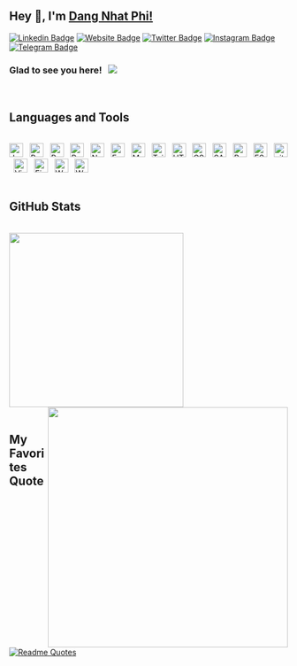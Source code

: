 <div align=left>

## Hey 👋, I'm [Dang Nhat Phi!](https://github.com/phidnhh/)

[![Linkedin Badge](https://img.shields.io/badge/-LinkedIn-0e76a8?style=flat-square&logo=Linkedin&logoColor=white)](https://www.linkedin.com/in/phidn/)
[![Website Badge](https://img.shields.io/badge/Website-3b5998?style=flat-square&logo=google-chrome&logoColor=white)](https://phidnhh.github.io/)
[![Twitter Badge](https://img.shields.io/badge/-Twitter-00acee?style=flat-square&logo=Twitter&logoColor=white)](https://twitter.com/phidnhh)
[![Instagram Badge](https://img.shields.io/badge/-Instagram-e4405f?style=flat-square&logo=Instagram&logoColor=white)](https://instagram.com/phidnhh/)
[![Telegram Badge](https://img.shields.io/badge/-Telegram-0088cc?style=flat-square&logo=Telegram&logoColor=white)](https://t.me/phidnhh)

### Glad to see you here! &nbsp; ![](https://visitor-badge.glitch.me/badge?page_id=iampavangandhi.iampavangandhi&style=flat-square&color=0088cc)

</div>

<br>

<h2>Languages and Tools</h2>
<br>

<div align=left>
<span><img src="https://img.shields.io/badge/JavaScript-282C34?logo=javascript&logoColor=F7DF1E" alt="JavaScript logo" title="JavaScript" height="25" /></span>
&nbsp;
<span><img src="https://img.shields.io/badge/ReactJS-282C34?logo=react&logoColor=61DAFB" alt="ReactJS logo" title="ReactJS" height="25" /></span>
&nbsp;
<span><img src="https://img.shields.io/badge/React%20Native-282C34?logo=react&logoColor=61DAFB" alt="React Native logo" title="React Native" height="25" /></span>
&nbsp;
<span><img src="https://img.shields.io/badge/Redux-282C34?logo=redux&logoColor=764ABC" alt="Redux logo" title="Redux" height="25" /></span>
&nbsp;
<span><img src="https://img.shields.io/badge/Node.js-282C34?logo=node.js&logoColor=00F200" alt="Node.js logo" title="Node.js" height="25" /></span>
&nbsp;
<span><img src="https://img.shields.io/badge/Express-282C34?logo=express&logoColor=FFFFFF" alt="Express.js logo" title="Express.js" height="25" /></span>
&nbsp;
<span><img src="https://img.shields.io/badge/MongoDB-282C34?logo=mongodb&logoColor=47A248" alt="MongoDB logo" title="MongoDB" height="25" /></span>
&nbsp;
<span><img src="https://img.shields.io/badge/Tailwind%20CSS-282C34?logo=tailwind-css&logoColor=38B2AC" alt="TailwindCSS logo" title="TailwindCSS" height="25" /></span>
&nbsp;
<span><img src="https://img.shields.io/badge/HTML5-282C34?logo=html5&logoColor=E34F26" alt="HTML5 logo" title="HTML5" height="25" /></span>
&nbsp;
<span><img src="https://img.shields.io/badge/CSS3-282C34?logo=css3&logoColor=1572B6" alt="CSS3 logo" title="CSS3" height="25" /></span>
&nbsp;
<span><img src="https://img.shields.io/badge/Sass-282C34?logo=sass&logoColor=CC6699" alt="SASS logo" title="SASS" height="25" /></span>
&nbsp;
<span><img src="https://img.shields.io/badge/Bootstrap-282C34?logo=bootstrap&logoColor=7952B3" alt="Bootstrap logo" title="Bootstrap" height="25" /></span>
&nbsp;
<span><img src="https://img.shields.io/badge/ESLint-282C34?logo=eslint&logoColor=4B32C3" alt="ESLint logo" title="ESLint" height="25" /></span>
&nbsp;
<span><img src="https://img.shields.io/badge/git-282C34?logo=git&logoColor=F05032" alt="git logo" title="git" height="25" /></span>
&nbsp;
<span><img src="https://img.shields.io/badge/VS%20Code-282C34?logo=visual-studio-code&logoColor=007ACC" alt="Visual Studio Code logo" title="Visual Studio Code" height="25" /></span>
&nbsp;
<span><img src="https://img.shields.io/badge/Firebase-282C34?logo=firebase&logoColor=FFCA28" alt="Firebase logo" title="Firebase" height="25" /></span>
&nbsp;
<span><img src="https://img.shields.io/badge/WordPress-282C34?logo=wordPress&logoColor=21759B" alt="WordPress logo" title="WordPress" height="25" /></span>
&nbsp;
<span><img src="https://img.shields.io/badge/Shopify-282C34?logo=shopify&logoColor=7AB55C" alt="WordPress logo" title="WordPress" height="25" /></span>
&nbsp;
</div>

<br>
<h2>GitHub Stats</h2>
<br>
<div>
  <a href="#" title="phidnhh">
    <img width="315" align="center" src="https://github-readme-stats.vercel.app/api/top-langs/?username=phidnhh&title_color=61dafb&text_color=ffffff&icon_color=61dafb&bg_color=20232a&langs_count=8&layout=compact&border_color=61dafb&hide_border=true" />
  </a>
  <a href="#" title="phidnhh">
    <img align="right" width="434" src="https://github-readme-stats.vercel.app/api?username=phidnhh&show_icons=true&theme=react&border_color=61dafb&hide_border=true&count_private=true&include_all_commits=true" />
  </a>
</div>

<br>
<h2>My Favorites Quote</h2>
<br>

<div dir="auto">
<p dir="auto">
<a href="https://github.com/piyushsuthar/github-readme-quotes">
  <img src="assets/quote.svg" alt="Readme Quotes" data-canonical-src="https://quotes-github-readme.vercel.app/api?type=horizontal&amp;theme=dark" style="max-width: 100%;">
</a>
</p>
</div>
